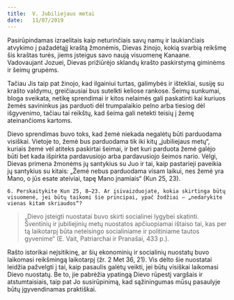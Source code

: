 ```yaml
---
title:  V. Jubiliejaus metai
date:   11/07/2019
---
```


Pasirūpindamas izraelitais kaip neturinčiais savų namų ir laukiančiais atvykimo į pažadėtąjį kraštą žmonėmis, Dievas žinojo, kokią svarbią reikšmę šis kraštas turės, jiems įsteigus savo naują visuomenę Kanaane. Vadovaujant Jozuei, Dievas prižiūrėjo sklandų krašto paskirstymą giminėms ir šeimų grupėms.

Tačiau Jis taip pat žinojo, kad ilgainiui turtas, galimybės ir ištekliai, susiję su krašto valdymu, greičiausiai bus sutelkti keliose rankose. Šeimų sunkumai, bloga sveikata, netikę sprendimai ir kitos nelaimės gali paskatinti kai kuriuos žemės savininkus jas parduoti dėl trumpalaikio pelno arba tiesiog dėl išgyvenimo, tačiau tai reikštų, kad šeima gali netekti teisių į žemę ateinančioms kartoms.

Dievo sprendimas buvo toks, kad žemė niekada negalėtų būti parduodama visiškai. Vietoje to, žemė bus parduodama tik iki kitų „jubiliejaus metų“, kuriais žemė vėl atiteks paskirtai šeimai, ir bet kuri parduota žemė galėjo būti bet kada išpirkta pardavusiojo arba pardavusiojo šeimos nario. Vėlgi, Dievas primena žmonėms jų santykius su Juo ir tai, kaip pastarieji paveikia jų santykius su kitais: „Žemė nebus parduodama visam laikui, nes žemė yra Mano, o jūs esate ateiviai, tapę Mano įnamiais“ (Kun 25, 23).

`6. Perskaitykite Kun 25, 8–23. Ar įsivaizduojate, kokia skirtinga būtų visuomenė, jei būtų taikomi šie principai, ypač žodžiai – „nedarykite vienas kitam skriaudos“?`

> <p></p>
> „Dievo įsteigti nuostatai buvo skirti socialinei lygybei skatinti. Šventinių ir jubiliejinių metų nuostatos apčiuopiamai ištaiso tai, kas per tą laikotarpį būta neteisingo socialiniame ir politiniame tautos gyvenime“ (E. Vait, Patriarchai ir Pranašai, 433 p.).

Rašto istorikai neįsitikinę, ar šių ekonominių ir socialinių nuostatų buvo laikomasi reikšmingą laikotarpį (žr. 2 Met 36, 21). Vis dėlto šie nuostatai leidžia pažvelgti į tai, kaip pasaulis galėtų veikti, jei būtų visiškai laikomasi Dievo nuostatų. Be to, jie pabrėžia ypatingą Dievo rūpestį vargšais ir atstumtaisiais, taip pat Jo susirūpinimą, kad sąžiningumas mūsų pasaulyje būtų įgyvendinamas praktiškai.
